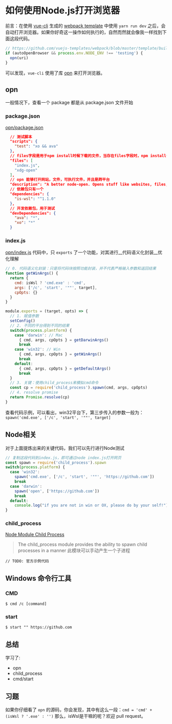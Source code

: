 # 如何使用Node.js打开浏览器

前言：在使用 [vue-cli](https://github.com/vuejs/vue-cli) 生成的 [webpack template](https://github.com/vuejs-templates/webpack) 中使用 `yarn run dev` 之后，会自动打开浏览器。如果你好奇这一操作如何执行的，自然而然就会像我一样找到下面这段代码。

```javascript
// https://github.com/vuejs-templates/webpack/blob/master/template/build/dev-server.js#L79
if (autoOpenBrowser && process.env.NODE_ENV !== 'testing') {
  opn(uri)
}
```

可以发现，`vue-cli` 使用了库 [opn](https://github.com/sindresorhus/opn) 来打开浏览器。

## opn

一般情况下，查看一个 package 都是从 package.json 文件开始

### package.json

[opn/package.json](https://github.com/sindresorhus/opn/blob/master/package.json)

```json
  // 测试脚本
  "scripts": {
    "test": "xo && ava"
  },
  // files字段是用于npm install时候下载的文件，当存在files字段时，npm install该包，只会下载这些文件
  "files": [
    "index.js",
    "xdg-open"
  ],
  // opn 能够打开网站，文件，可执行文件，并且是跨平台
  "description": "A better node-open. Opens stuff like websites, files, executables. Cross-platform.",
  // 依赖包只有一个
  "dependencies": {
    "is-wsl": "^1.1.0"
  },
  // 开发依赖包，用于测试
  "devDependencies": {
    "ava": "*",
    "xo": "*"
  }
```

### index.js

[opn/index.js](https://github.com/sindresorhus/opn/blob/master/index.js)
代码中，只 `exports` 了一个功能，对其进行__代码语义化封装__优化理解

```javascript
// 0. 代码语义化封装：只是将代码块按照功能封装，并不代表严格输入参数和返回结果
function getWinArgs() {
  return {
    cmd: isWsl ? 'cmd.exe' : 'cmd',
    args: ['/c', 'start', '""', target],
    cpOpts: {}
  }
}

module.exports = (target, opts) => {
  // 1. 赋值参数
  setConfig()
  // 2. 不同的平台得到不同的结果
  switch(process.plantform) {
    case 'darwin': // Mac
      { cmd, args, cpOpts } = getDarwinArgs()
      break
    case 'win32': // Win
      { cmd, args, cpOpts } = getWinArgs()
      break
    default:
      { cmd, args, cpOpts } = getDefaultArgs()
      break
  }
  // 3. 关键：使用child_process来模拟cmd命令
  const cp = require('child_process').spawn(cmd, args, cpOpts)
  // 4. resolve promise
  return Promise.resolve(cp)
}
```

查看代码示例，可以看出，win32平台下，第三步传入的参数一般为：
`spawn('cmd.exe', ['/c', 'start', '""', target]`

## Node相关

对于上面提炼出来的关键代码，我们可以先行进行Node测试
```javascript
// 复制这段代码到index.js，即可通过node index.js打开网页
const spawn = require('child_process').spawn
switch(process.platform) {
  case 'win32':
    spawn('cmd.exe', ['/c', 'start', '""', 'https://github.com'])
    break
  case 'darwin':
    spawn('open', ['https://github.com'])
    break
  default:
    console.log("if you are not in win or OX, please do by your self!")
}
```

### child_process

[Node Module Child Process](https://nodejs.org/dist/latest-v7.x/docs/api/child_process.html#child_process_child_process)

> The child_process module provides the ability to spawn child processes in a manner
> 此模块可以手动产生一个子进程

```
// TODO: 官方示例代码
```

## Windows 命令行工具

### CMD

```shell
$ cmd /c [command]
```

### start

```shell
$ start "" https://github.com
```

## 总结

学习了:
- opn
- child_process
- cmd/start

## 习题

如果你仔细看了 `opn` 的源码，你会发现，其中有这么一段：`cmd = 'cmd' + (isWsl ? '.exe' : '')`  那么，isWsl是干嘛的呢？欢迎 pull request。
